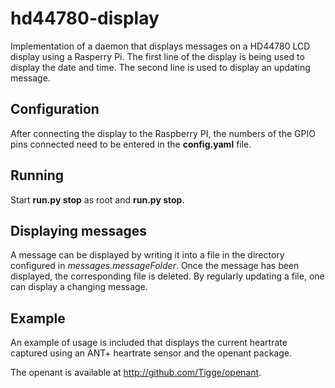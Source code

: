 # hd44780-display

Implementation of a daemon that displays messages on a
HD44780 LCD display using a Rasperry Pi. The first line
of the display is being used to display the date and
time. The second line is used to display an updating
message.

## Configuration

After connecting the display to the Raspberry PI, the
numbers of the GPIO pins connected need to be entered
in the **config.yaml** file.

## Running

Start **run.py stop** as root and **run.py stop**.

## Displaying messages

A message can be displayed by writing it into a file
in the directory configured in _messages.messageFolder_.
Once the message has been displayed, the corresponding
file is deleted. By regularly updating a file, one can
display a changing message.

## Example

An example of usage is included that displays the
current heartrate captured using an ANT+ heartrate
sensor and the openant package.

The openant is available at http://github.com/Tigge/openant.
